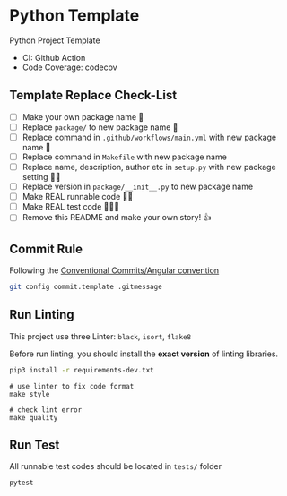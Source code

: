 # Python Template

Python Project Template

- CI: Github Action
- Code Coverage: codecov

## Template Replace Check-List

- [ ] Make your own package name 👋
- [ ] Replace `package/` to new package name 🎉
- [ ] Replace command in `.github/workflows/main.yml` with new package name 🔨
- [ ] Replace command in `Makefile` with new package name
- [ ] Replace name, description, author etc in `setup.py` with new package setting 🏄‍♂️
- [ ] Replace version in `package/__init__.py` to new package name
- [ ] Make REAL runnable code 👨‍💻
- [ ] Make REAL test code 👩🏻‍💻
- [ ] Remove this README and make your own story! 👍

## Commit Rule

Following the [Conventional Commits/Angular convention](https://github.com/angular/angular/blob/22b96b9/CONTRIBUTING.md#type)

```bash
git config commit.template .gitmessage
```

## Run Linting

This project use three Linter: `black`, `isort`, `flake8`

Before run linting, you should install the **exact version** of linting libraries.

```bash
pip3 install -r requirements-dev.txt
```

```
# use linter to fix code format
make style

# check lint error
make quality
```

## Run Test

All runnable test codes should be located in `tests/` folder

```shell
pytest
```
